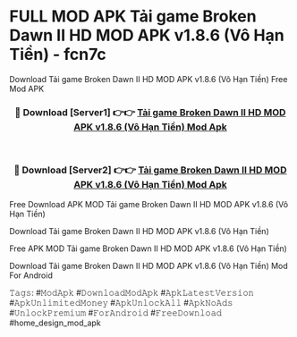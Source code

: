 # FULL MOD APK Tải game Broken Dawn II HD MOD APK v1.8.6 (Vô Hạn Tiền) - fcn7c
Download Tải game Broken Dawn II HD MOD APK v1.8.6 (Vô Hạn Tiền) Free Mod APK

<div align="center">
<h3>🔴 Download [Server1] 👉👉 <a href="https://apk-comot.site?title=Tải_game_Broken_Dawn_II_HD_MOD_APK_v1.8.6_(Vô_Hạn_Tiền)">Tải game Broken Dawn II HD MOD APK v1.8.6 (Vô Hạn Tiền) Mod Apk</a></h3><br>

<h3>🔴 Download [Server2] 👉👉 <a href="https://apk-comot.site?title=Tải_game_Broken_Dawn_II_HD_MOD_APK_v1.8.6_(Vô_Hạn_Tiền)">Tải game Broken Dawn II HD MOD APK v1.8.6 (Vô Hạn Tiền) Mod Apk</a></h3>
</div>


Free Download APK MOD Tải game Broken Dawn II HD MOD APK v1.8.6 (Vô Hạn Tiền)

Download Tải game Broken Dawn II HD MOD APK v1.8.6 (Vô Hạn Tiền) 

Free APK MOD Tải game Broken Dawn II HD MOD APK v1.8.6 (Vô Hạn Tiền) 

Download Tải game Broken Dawn II HD MOD APK v1.8.6 (Vô Hạn Tiền) Mod For Android

𝚃𝚊𝚐𝚜: #𝙼𝚘𝚍𝙰𝚙𝚔 #𝙳𝚘𝚠𝚗𝚕𝚘𝚊𝚍𝙼𝚘𝚍𝙰𝚙𝚔 #𝙰𝚙𝚔𝙻𝚊𝚝𝚎𝚜𝚝𝚅𝚎𝚛𝚜𝚒𝚘𝚗 #𝙰𝚙𝚔𝚄𝚗𝚕𝚒𝚖𝚒𝚝𝚎𝚍𝙼𝚘𝚗𝚎𝚢 #𝙰𝚙𝚔𝚄𝚗𝚕𝚘𝚌𝚔𝙰𝚕𝚕 #𝙰𝚙𝚔𝙽𝚘𝙰𝚍𝚜 #𝚄𝚗𝚕𝚘𝚌𝚔𝙿𝚛𝚎𝚖𝚒𝚞𝚖 #𝙵𝚘𝚛𝙰𝚗𝚍𝚛𝚘𝚒𝚍 #𝙵𝚛𝚎𝚎𝙳𝚘𝚠𝚗𝚕𝚘𝚊𝚍 #home_design_mod_apk